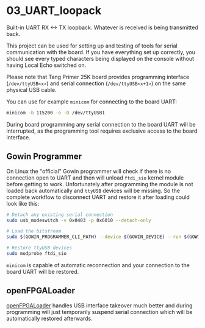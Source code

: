 # 03_UART_loopack

Built-in UART RX <-> TX loopback. Whatever is received is being transmitted back.

This project can be used for setting up and testing of tools for serial communication with the board. If you have everything set up correctly, you should see every typed characters being displayed on the console without having Local Echo switched on.

Please note that Tang Primer 25K board provides programming interface (`/dev/ttyUSB<x>`) and serial connection (`/dev/ttyUSB<x+1>`) on the same physical USB cable.

You can use for example `minicom` for connecting to the board UART:

```bash
minicom -b 115200 -o -D /dev/ttyUSB1
```

During board programming any serial connection to the board UART will be interrupted, as the programming tool requires exclusive access to the board interface.

## Gowin Programmer

On Linux the "official" Gowin programmer will check if there is no connection open to UART and then will
unload `ftdi_sio` kernel module before getting to work. Unfortunately after programming the module is not loaded back
automatically and `ttyUSB` devices will be missing.
So the complete workflow to disconnect UART and restore it after loading could look like this:

```bash
# Detach any existing serial connection
sudo usb_modeswitch -v 0x0403 -p 0x6010 --detach-only

# Load the bitstream
sudo $(GOWIN_PROGRAMMER_CLI_PATH) --device $(GOWIN_DEVICE) --run $(GOWIN_OP_SRAM_PGM) --cable-index $(GOWIN_CABLE_INDEX) --fsFile $(GOWIN_FS_FILE)

# Restore ttyUSB devices
sudo modprobe ftdi_sio
```

`minicom` is capable of automatic reconnection and your connection to the board UART will be restored.

## openFPGALoader

[openFPGALoader](https://github.com/trabucayre/openFPGALoader) handles USB interface takeover much better and during programming will just temporarily suspend serial connection which will be automatically restored afterwards.

